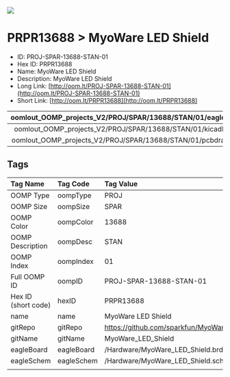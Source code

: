 


  
![][im]
# PRPR13688 > MyoWare LED Shield

- ID: PROJ-SPAR-13688-STAN-01
- Hex ID: PRPR13688
- Name: MyoWare LED Shield
- Description: MyoWare LED Shield
- Long Link: [http://oom.lt/PROJ-SPAR-13688-STAN-01](http://oom.lt/PROJ-SPAR-13688-STAN-01)
- Short Link: [http://oom.lt/PRPR13688](http://oom.lt/PRPR13688)
  

|oomlout_OOMP_projects_V2/PROJ/SPAR/13688/STAN/01/eagleImage.png|oomlout_OOMP_projects_V2/PROJ/SPAR/13688/STAN/01/eagleSchemImage.png|oomlout_OOMP_projects_V2/PROJ/SPAR/13688/STAN/01/kicadPcb3dFront.png|oomlout_OOMP_projects_V2/PROJ/SPAR/13688/STAN/01/kicadPcb3dBack.png|
| :---: | :---: | :---: | :---: |
|oomlout_OOMP_projects_V2/PROJ/SPAR/13688/STAN/01/kicadPcb3d.png|oomlout_OOMP_projects_V2/PROJ/SPAR/13688/STAN/01/bomBack.png|oomlout_OOMP_projects_V2/PROJ/SPAR/13688/STAN/01/bomFront.png|oomlout_OOMP_projects_V2/PROJ/SPAR/13688/STAN/01/pcbdraw.svg|
|oomlout_OOMP_projects_V2/PROJ/SPAR/13688/STAN/01/pcbdrawBack.svg||||

## Tags
  

|Tag Name|Tag Code|Tag Value|
| :--- | :--- | :--- |
|OOMP Type|oompType|PROJ|
|OOMP Size|oompSize|SPAR|
|OOMP Color|oompColor|13688|
|OOMP Description|oompDesc|STAN|
|OOMP Index|oompIndex|01|
|Full OOMP ID|oompID|PROJ-SPAR-13688-STAN-01|
|Hex ID (short code)|hexID|PRPR13688|
|name|name|MyoWare LED Shield|
|gitRepo|gitRepo|https://github.com/sparkfun/MyoWare_LED_Shield|
|gitName|gitName|MyoWare_LED_Shield|
|eagleBoard|eagleBoard|/Hardware/MyoWare_LED_Shield.brd|
|eagleSchem|eagleSchem|/Hardware/MyoWare_LED_Shield.sch|
||||



[im]: PROJ/SPAR/13688/STAN/01/kicadPcb3d_450.png
